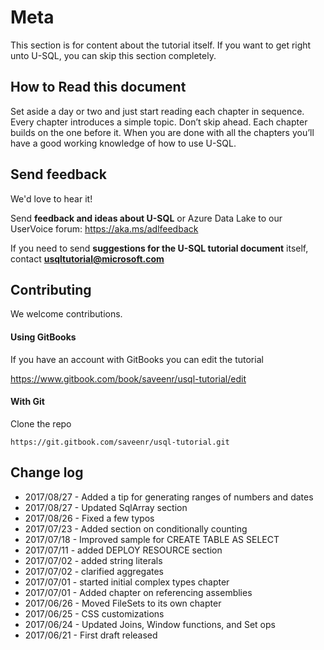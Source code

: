 # Meta

This section is for content about the tutorial itself. If you want to get right unto U-SQL, you can skip this section completely.

## How to Read this document

Set aside a day or two and just start reading each chapter in sequence. Every chapter introduces a simple topic. Don’t skip ahead. Each chapter builds on the one before it. When you are done with all the chapters you’ll have a good working knowledge of how to use U-SQL.

## Send feedback

We'd love to hear it!

Send **feedback and ideas about U-SQL** or Azure Data Lake to our UserVoice forum: https://aka.ms/adlfeedback

If you need to send **suggestions for the U-SQL tutorial document** itself, contact [**usqltutorial@microsoft.com**](mailto:usqltutorial@microsoft.com)

## Contributing

We welcome contributions.

#### Using GitBooks

If you have an account with GitBooks you can edit the tutorial

https://www.gitbook.com/book/saveenr/usql-tutorial/edit


#### With Git

Clone the repo

```
https://git.gitbook.com/saveenr/usql-tutorial.git
```

## Change log

* 2017/08/27 - Added a tip for generating ranges of numbers and dates
* 2017/08/27 - Updated SqlArray section
* 2017/08/26 - Fixed a few typos
* 2017/07/23 - Added section on conditionally counting
* 2017/07/18 - Improved sample for CREATE TABLE AS SELECT
* 2017/07/11 - added DEPLOY RESOURCE section
* 2017/07/02 - added string literals
* 2017/07/02 - clarified aggregates
* 2017/07/01 - started initial complex types chapter
* 2017/07/01 - Added chapter on referencing assemblies
* 2017/06/26 - Moved FileSets to its own chapter
* 2017/06/25 - CSS customizations
* 2017/06/24 - Updated Joins, Window functions, and Set ops
* 2017/06/21 - First draft released


